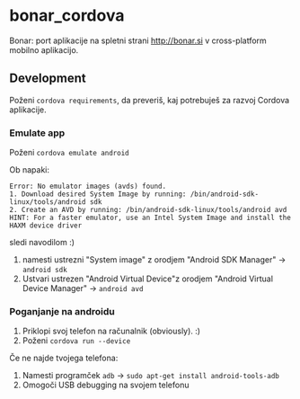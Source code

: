 # bonar_cordova
Bonar: port aplikacije na spletni strani http://bonar.si v cross-platform mobilno aplikacijo.

## Development
Poženi `cordova requirements`, da preveriš, kaj potrebuješ za razvoj Cordova aplikacije.

### Emulate app
Poženi `cordova emulate android`

Ob napaki:
```
Error: No emulator images (avds) found.
1. Download desired System Image by running: /bin/android-sdk-linux/tools/android sdk
2. Create an AVD by running: /bin/android-sdk-linux/tools/android avd
HINT: For a faster emulator, use an Intel System Image and install the HAXM device driver
```
sledi navodilom :)  
1. namesti ustrezni "System image" z orodjem "Android SDK Manager" -> `android sdk`  
2. Ustvari ustrezen "Android Virtual Device"z orodjem "Android Virtual Device Manager" -> `android avd`

### Poganjanje na androidu  
1. Priklopi svoj telefon na računalnik (obviously). :)  
2. Poženi `cordova run --device`

Če ne najde tvojega telefona:  
1. Namesti programček `adb` -> `sudo apt-get install android-tools-adb`  
2. Omogoči USB debugging na svojem telefonu  